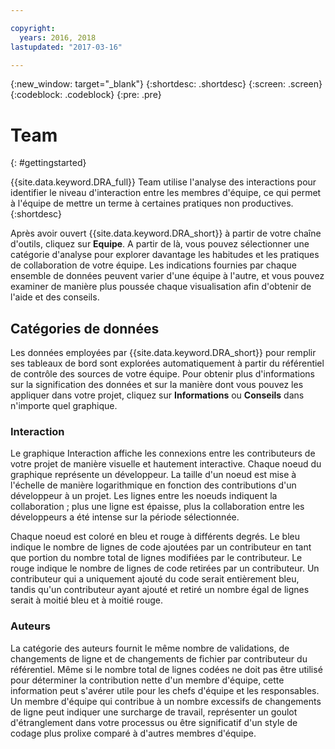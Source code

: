 ```yaml
---

copyright:
  years: 2016, 2018
lastupdated: "2017-03-16"

---
```


{:new_window: target="_blank"}
{:shortdesc: .shortdesc}
{:screen: .screen}
{:codeblock: .codeblock}
{:pre: .pre}

# Team
{: #gettingstarted}

{{site.data.keyword.DRA_full}} Team utilise l'analyse des interactions pour identifier le niveau d'interaction entre les membres d'équipe, ce qui permet à l'équipe de mettre un terme à certaines pratiques non productives.
{:shortdesc}

Après avoir ouvert {{site.data.keyword.DRA_short}} à partir de votre chaîne d'outils, cliquez sur **Equipe**. A partir de là, vous pouvez sélectionner une catégorie d'analyse pour explorer davantage les habitudes et les pratiques de collaboration de votre équipe. Les indications fournies par chaque ensemble de données peuvent varier d'une équipe à l'autre, et vous pouvez examiner de manière plus poussée chaque visualisation afin d'obtenir de l'aide et des conseils.  

## Catégories de données

Les données employées par {{site.data.keyword.DRA_short}} pour remplir ses tableaux de bord sont explorées automatiquement à partir du référentiel de contrôle des sources de votre équipe. Pour obtenir plus d'informations sur la signification des données et sur la manière dont vous pouvez les appliquer dans votre projet, cliquez sur **Informations** ou **Conseils** dans n'importe quel graphique.

### Interaction

Le graphique Interaction affiche les connexions entre les contributeurs de votre projet de manière visuelle et hautement interactive. Chaque noeud du graphique représente un développeur. La taille d'un noeud est mise à l'échelle de manière logarithmique en fonction des contributions d'un développeur à un projet. Les lignes entre les noeuds indiquent la collaboration ; plus une ligne est épaisse, plus la collaboration entre les développeurs a été intense sur la période sélectionnée.

Chaque noeud est coloré en bleu et rouge à différents degrés. Le bleu indique le nombre de lignes de code ajoutées par un contributeur en tant que portion du nombre total de lignes modifiées par le contributeur. Le rouge indique le nombre de lignes de code retirées par un contributeur. Un contributeur qui a uniquement ajouté du code serait entièrement bleu, tandis qu'un contributeur ayant ajouté et retiré un nombre égal de lignes serait à moitié bleu et à moitié rouge.

### Auteurs

La catégorie des auteurs fournit le même nombre de validations, de changements de ligne et de changements de fichier par contributeur du référentiel. Même si le nombre total de lignes codées ne doit pas être utilisé pour déterminer la contribution nette d'un membre d'équipe, cette information peut s'avérer utile pour les chefs d'équipe et les responsables. Un membre d'équipe qui contribue à un nombre excessifs de changements de ligne peut indiquer une surcharge de travail, représenter un goulot d'étranglement dans votre processus ou être significatif d'un style de codage plus prolixe comparé à d'autres membres d'équipe.

